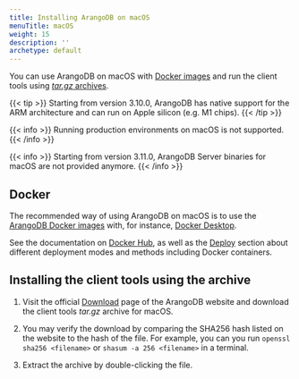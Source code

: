 ```yaml
---
title: Installing ArangoDB on macOS
menuTitle: macOS
weight: 15
description: ''
archetype: default
---
```

You can use ArangoDB on macOS with [Docker images](#docker) and run the client
tools using [_tar.gz_ archives](#installing-the-client-tools-using-the-archive).

{{< tip >}}
Starting from version 3.10.0, ArangoDB has native support for the ARM
architecture and can run on Apple silicon (e.g. M1 chips).
{{< /tip >}}

{{< info >}}
Running production environments on macOS is not supported.
{{< /info >}}

{{< info >}}
Starting from version 3.11.0, ArangoDB Server binaries for macOS are not
provided anymore.
{{< /info >}}

## Docker

The recommended way of using ArangoDB on macOS is to use the
[ArangoDB Docker images](https://www.arangodb.com/download-major/docker/)
with, for instance, [Docker Desktop](https://www.docker.com/products/docker-desktop/).

See the documentation on [Docker Hub](https://hub.docker.com/_/arangodb),
as well as the [Deploy](../../deploy/_index.md) section about
different deployment modes and methods including Docker containers.

## Installing the client tools using the archive

1. Visit the official [Download](https://www.arangodb.com/download)
   page of the ArangoDB website and download the client tools _tar.gz_ archive for macOS.

2. You may verify the download by comparing the SHA256 hash listed on the website
   to the hash of the file. For example, you can you run `openssl sha256 <filename>`
   or `shasum -a 256 <filename>` in a terminal.

3. Extract the archive by double-clicking the file.
